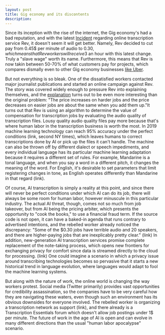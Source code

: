 ```yaml
---
layout: post
title: Gig economy and its discontents
description: 
---
```


Since its inception with the rise of the internet, the Gig economy's had a bad reputation, and with the latest <a href="https://www.nytimes.com/2019/11/19/style/rev-transcription-workers-gig-economy.html">Incident</a> regarding online transcription service Rev, it doesn't seem it will get better. Namely, Rev decided to cut pay from 0.45$ per minute of audio to 0.30$, which means that Rev workers will receive 3$ an hour with this latest change. Truly 
a "slave wage" worth its name.  Furthermore, this means that Rev is now takin between 50-70% of what customers pay for projects, which compares dismally even to other Gig economy businesses <a href="https://twitter.com/nathanielpopper/status/1196873974547746816">like Uber</a>.


But not everything is so bleak. One of the dissatisfied workers contacted major journalist publications and started an online campaign against Rev. The story was covered widely enough to pressure Rev into explaining themselves, and the <a href="https://gizmodo.com/rev-ceo-we-got-a-few-things-wrong-1839871943">explanation</a> turns out to be even more interesting than the original problem: "The price increases on harder jobs and the price decreases on easier jobs are about the same when you add them up."It turns out that Rev is using an algorithm to determine the value of compensation for transcription jobs by evaluating the audio quality of transcription files. Lousy quality audio quality files pay more because that's where human labor in the transcription business is worth the most. In 2019 machine learning technology can reach 95% accuracy under the perfect conditions (link, second NY times), which leaves humans to correct transcriptions done by AI or pick up the files it can't handle. The machine can also be thrown off by different dialect or speech impediments, and every individual language has its particular machine learning adaptation because it requires a different set of rules. For example, Mandarine is a tonal language, and when you say a word in a different pitch, it changes the meaning of the word. For English, it's desirable to set parameters that limit registering changes in tone, as English operates differently than Mandarine in that regard (link). 

Of course, AI transcription is simply a reality at this point, and since there will never be perfect conditions under which AI can do its job, there will always be some room for human labor, however minuscule in this particular industry. The actual AI threat, though, comes not so much from job takeover, but from AI being the pricing arbiter, which presents the opportunity to "cook the books," to use a financial fraud term. If the source code is not open, it can have a baked-in agenda that runs contrary to advertised intentions, and the rebelled worker already noticed the discrepancy: "Some of the $0.30 jobs have terrible audio and 20 speakers, and there are higher-paying jobs that are inexplicably pretty clear." (link) In addition, new-generation AI transcription services promise complete replacement of the note-taking process, which opens new frontiers for exchanging privacy for comfort since data is streamed directly to the cloud for processing. (link) One could imagine a scenario in which a privacy issue around transcribing technologies becomes so pervasive that it starts a new historical trend in language evolution, where languages would adapt to fool the machine learning systems. 

But along with the nature of work, the online world is changing the way workers protest. Social media (Twitter primarily) provides vast opportunities for credibility assassination, so the companies have to be very careful how they are navigating these waters, even though such an environment has its obvious downsides for everyone involved. The rebelled worker is organizing a transcription network as support (link), and there already is a Transcription Essentials forum which doesn't allow job postings under 1$ per minute. The future of work in the age of AI is open and can evolve in many different directions than the usual "human labor apocalypse" scenario. 














